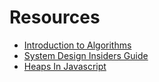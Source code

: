 # Resources

- [Introduction to Algorithms](https://www.amazon.com/gp/product/0262033844/ref=as_li_tl?ie=UTF8&camp=1789&creative=9325&creativeASIN=0262033844&linkCode=as2&tag=theprimeagen-20&linkId=71484d3b34da82d8237b04835e2c7dd8)
- [System Design Insiders Guide](https://github.com/G33kzD3n/Catalogue/blob/master/System%20Design%20Interview%20An%20Insider%E2%80%99s%20Guide%20by%20Alex%20Xu%20(z-lib.org).pdf)
- [Heaps In Javascript](https://stackfull.dev/heaps-in-javascript)